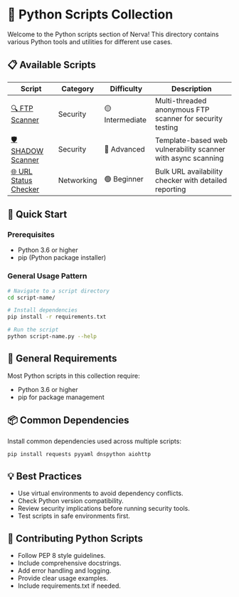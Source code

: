 # 🐍 Python Scripts Collection

Welcome to the Python scripts section of Nerva! This directory contains various Python tools and utilities for different use cases.

## 📋 Available Scripts

| Script                                        | Category   | Difficulty     | Description                                        |
|----------------------------------------------- |------------|---------------|----------------------------------------------------|
| [🔍 FTP Scanner](ftp-scanner/)                 | Security   | 🟡 Intermediate| Multi-threaded anonymous FTP scanner for security testing |
| [🛡️ SHADOW Scanner](vulnerability-scanner/)   | Security   | 🔴 Advanced    | Template-based web vulnerability scanner with async scanning |
| [🌐 URL Status Checker](url-status-checker/)   | Networking | 🟢 Beginner    | Bulk URL availability checker with detailed reporting |

## 🚀 Quick Start

### Prerequisites

- Python 3.6 or higher
- pip (Python package installer)

### General Usage Pattern

```bash
# Navigate to a script directory
cd script-name/

# Install dependencies
pip install -r requirements.txt

# Run the script
python script-name.py --help
```

## 🔧 General Requirements

Most Python scripts in this collection require:

- Python 3.6 or higher
- pip for package management

## 📦 Common Dependencies

Install common dependencies used across multiple scripts:

```bash
pip install requests pyyaml dnspython aiohttp
```

## 💡 Best Practices

- Use virtual environments to avoid dependency conflicts.
- Check Python version compatibility.
- Review security implications before running security tools.
- Test scripts in safe environments first.

## 🤝 Contributing Python Scripts

- Follow PEP 8 style guidelines.
- Include comprehensive docstrings.
- Add error handling and logging.
- Provide clear usage examples.
- Include requirements.txt if needed.

